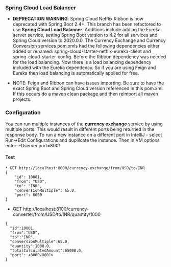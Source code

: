 ### Spring Cloud Load Balancer

* **DEPRECATION WARNING**: Spring Cloud Netflix Ribbon is now deprecated with Spring Boot 2.4+.  This branch has been refactored to use **Spring Cloud Load Balancer**.  Additions include adding the Eureka server service, setting Spring Boot version to 4.2 for all services and Spring Cloud version to 2020.0.0.  The Currency Exchange and Currency Conversion services pom.xmls had the following dependencies either added or renamed:  spring-cloud-starter-netflix-eureka-client and spring-cloud-starter-config.  Before the Ribbon dependency was needed for the load balancing.  Now there is a load balancing dependency included with the Eureka dependency.  So if you are using Feign and Eureka then load balancing is automatically applied for free.

* NOTE: Feign and Ribbon can have issues importing.  Be sure to have the exact Spring Boot and Spring Cloud version referenced in this pom.xml.  If this occurs do a maven clean package and then reimport all maven projects.

### Configuration

You can run multiple instances of the **currency exchange** service by using multiple ports. This would result in different ports being returned in the response body. To run a new instance on a different port in IntelliJ - select Run->Edit Configurations and duplilcate the instance. Then in VM options enter: -Dserver.port=8001

#### Test
```
* GET http://localhost:8000/currency-exchange/from/USD/to/INR
{
    "id": 10001,
    "from": "USD",
    "to": "INR",
    "conversionMultiple": 65.0,
    "port": 8000
}
```

* GET http://localhost:8100/currency-converter/from/USD/to/INR/quantity/1000

```
{
  "id":10001,
  "from":"USD",
  "to":"INR",
  "conversionMultiple":65.0,
  "quantity":1000.0,
  "totalCalculatedAmount":65000.0,
  "port": <8000/8001>
}
```
